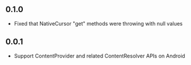 ## 0.1.0

* Fixed that NativeCursor "get" methods were throwing with null values

## 0.0.1

* Support ContentProvider and related ContentResolver APIs on Android
